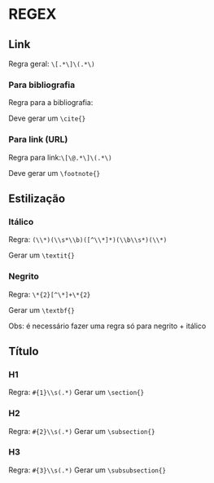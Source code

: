 # REGEX

## Link

Regra geral: `\[.*\]\(.*\)`

### Para bibliografia

Regra para a bibliografia:

Deve gerar um `\cite{}`

### Para link (URL)
Regra para link:`\[\@.*\]\(.*\)`

Deve gerar um `\footnote{}`


## Estilização

### Itálico
Regra: `(\\*)(\\s*\\b)([^\\*]*)(\\b\\s*)(\\*)`

Gerar um `\textit{}`

### Negrito
Regra: `\*{2}[^\*]+\*{2}`

Gerar um `\textbf{}`

Obs: é necessário fazer uma regra só para negrito + itálico

## Título
### H1
Regra: `#{1}\\s(.*)`
Gerar um `\section{}`

### H2
Regra: `#{2}\\s(.*)`
Gerar um `\subsection{}`

### H3
Regra: `#{3}\\s(.*)`
Gerar um `\subsubsection{}`
